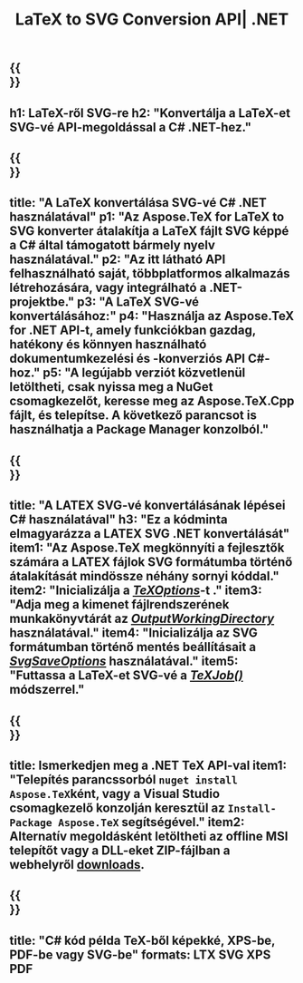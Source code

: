 ﻿---
translation: true
template: /_templates/_conversion-child-net.md
title: LaTeX to SVG Conversion API| .NET
description: LaTeX-SVG konvertálási funkció. Integrálja ezt a helyszíni .NET-könyvtárat a projektjébe, vagy használjon többplatformos alkalmazásokat a LaTeX SVG-vé alakításához.
keywords: latex svg api hálózatba, latex2svg integráció c#
url: /net/conversion/latex-to-svg/
family: tex
platformtag: net
feature: conversion
informat: LATEX
outformat: SVG
otherformats: BMP PNG JPEG TIFF PDF XPS
---

{{<section banner>}}
---
h1: LaTeX-ről SVG-re
h2: "Konvertálja a LaTeX-et SVG-vé API-megoldással a C# .NET-hez."
---

{{<section overview>}}
---
title: "A LaTeX konvertálása SVG-vé C# .NET használatával"
p1: "Az Aspose.TeX for LaTeX to SVG konverter átalakítja a LaTeX fájlt SVG képpé a C# által támogatott bármely nyelv használatával."
p2: "Az itt látható API felhasználható saját, többplatformos alkalmazás létrehozására, vagy integrálható a .NET-projektbe."
p3: "A LaTeX SVG-vé konvertálásához:"
p4: "Használja az Aspose.TeX for .NET API-t, amely funkciókban gazdag, hatékony és könnyen használható dokumentumkezelési és -konverziós API C#-hoz."
p5: "A legújabb verziót közvetlenül letöltheti, csak nyissa meg a NuGet csomagkezelőt, keresse meg az Aspose.TeX.Cpp fájlt, és telepítse. A következő parancsot is használhatja a Package Manager konzolból."
---

{{<section feature1>}}
---
title: "A LATEX SVG-vé konvertálásának lépései C# használatával"
h3: "Ez a kódminta elmagyarázza a LATEX SVG .NET konvertálását"
item1: "Az Aspose.TeX megkönnyíti a fejlesztők számára a LATEX fájlok SVG formátumba történő átalakítását mindössze néhány sornyi kóddal."
item2: "Inicializálja a [*TeXOptions*](https://reference.aspose.com/tex/net/aspose.tex/texoptions/)-t ."
item3: "Adja meg a kimenet fájlrendszerének munkakönyvtárát az [*OutputWorkingDirectory*](https://reference.aspose.com/tex/net/aspose.tex/texoptions/outputworkingdirectory/) használatával."
item4: "Inicializálja az SVG formátumban történő mentés beállításait a [*SvgSaveOptions*](https://reference.aspose.com/tex/net/aspose.tex.presentation.image/svgsaveoptions/) használatával."
item5: "Futtassa a LaTeX-et SVG-vé a [*TeXJob()*](https://reference.aspose.com/tex/net/aspose.tex/texjob/) módszerrel."
---

{{<section feature2>}}
---
title: Ismerkedjen meg a .NET TeX API-val
item1: "Telepítés parancssorból ```nuget install Aspose.TeX```ként, vagy a Visual Studio csomagkezelő konzolján keresztül az ```Install-Package Aspose.TeX``` segítségével."
item2: Alternatív megoldásként letöltheti az offline MSI telepítőt vagy a DLL-eket ZIP-fájlban a  webhelyről  [downloads](https://releases.aspose.com/tex/net).
---

{{<section widget>}}
---
title: "C# kód példa TeX-ből képekké, XPS-be, PDF-be vagy SVG-be"
formats: LTX SVG XPS PDF
---